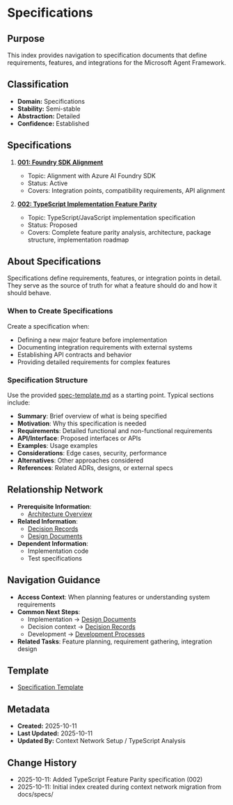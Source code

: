 # Specifications

## Purpose
This index provides navigation to specification documents that define requirements, features, and integrations for the Microsoft Agent Framework.

## Classification
- **Domain:** Specifications
- **Stability:** Semi-stable
- **Abstraction:** Detailed
- **Confidence:** Established

## Specifications

1. **[001: Foundry SDK Alignment](001-foundry-sdk-alignment.md)**
   - Topic: Alignment with Azure AI Foundry SDK
   - Status: Active
   - Covers: Integration points, compatibility requirements, API alignment

2. **[002: TypeScript Implementation Feature Parity](002-typescript-feature-parity.md)**
   - Topic: TypeScript/JavaScript implementation specification
   - Status: Proposed
   - Covers: Complete feature parity analysis, architecture, package structure, implementation roadmap

## About Specifications

Specifications define requirements, features, or integration points in detail. They serve as the source of truth for what a feature should do and how it should behave.

### When to Create Specifications

Create a specification when:
- Defining a new major feature before implementation
- Documenting integration requirements with external systems
- Establishing API contracts and behavior
- Providing detailed requirements for complex features

### Specification Structure

Use the provided [spec-template.md](spec-template.md) as a starting point. Typical sections include:
- **Summary**: Brief overview of what is being specified
- **Motivation**: Why this specification is needed
- **Requirements**: Detailed functional and non-functional requirements
- **API/Interface**: Proposed interfaces or APIs
- **Examples**: Usage examples
- **Considerations**: Edge cases, security, performance
- **Alternatives**: Other approaches considered
- **References**: Related ADRs, designs, or external specs

## Relationship Network
- **Prerequisite Information**:
  - [Architecture Overview](../foundation/architecture.md)
- **Related Information**:
  - [Decision Records](../decisions/index.md)
  - [Design Documents](../design/index.md)
- **Dependent Information**:
  - Implementation code
  - Test specifications

## Navigation Guidance
- **Access Context**: When planning features or understanding system requirements
- **Common Next Steps**:
  - Implementation → [Design Documents](../design/index.md)
  - Decision context → [Decision Records](../decisions/index.md)
  - Development → [Development Processes](../processes/development.md)
- **Related Tasks**: Feature planning, requirement gathering, integration design

## Template
- [Specification Template](spec-template.md)

## Metadata
- **Created:** 2025-10-11
- **Last Updated:** 2025-10-11
- **Updated By:** Context Network Setup / TypeScript Analysis

## Change History
- 2025-10-11: Added TypeScript Feature Parity specification (002)
- 2025-10-11: Initial index created during context network migration from docs/specs/
